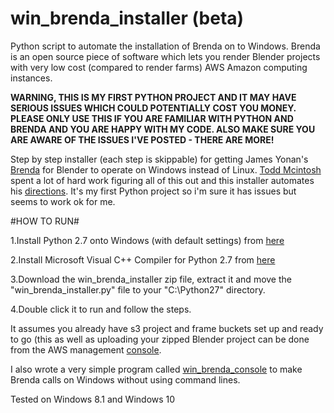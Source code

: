 # win_brenda_installer (beta)
Python script to automate the installation of Brenda on to Windows. Brenda is an open source piece of software which lets you render Blender projects with very low cost (compared to render farms) AWS Amazon computing instances.


**WARNING, THIS IS MY FIRST PYTHON PROJECT AND IT MAY HAVE SERIOUS ISSUES WHICH COULD POTENTIALLY COST YOU MONEY. PLEASE ONLY USE THIS IF YOU ARE FAMILIAR WITH PYTHON AND BRENDA AND YOU ARE HAPPY WITH MY CODE. ALSO MAKE SURE YOU ARE AWARE OF THE ISSUES I'VE POSTED - THERE ARE MORE!**


Step by step installer (each step is skippable) for getting James Yonan's [Brenda](https://github.com/jamesyonan/brenda) for Blender to operate on Windows instead of Linux. [Todd Mcintosh](https://www.blendernetwork.org/todd-mcintosh) spent a lot of hard work figuring all of this out and this installer automates his [directions](http://brendapro.com/forum/viewtopic.php?f=0&t=76&sid=e6bc8c5335e35bab0605da5a5a6f9965). It's my first Python project so i'm sure it has issues but seems to work ok for me.
 
#HOW TO RUN#

1.Install Python 2.7 onto Windows (with default settings) from [here](https://www.python.org/downloads/)

2.Install Microsoft Visual C++ Compiler for Python 2.7 from [here](https://www.microsoft.com/en-gb/download/details.aspx?id=44266)

3.Download the win_brenda_installer zip file, extract it and move the "win_brenda_installer.py" file to your "C:\Python27" directory. 

4.Double click it to run and follow the steps.

It assumes you already have s3 project and frame buckets set up and ready to go (this as well as uploading your zipped Blender project can be done from the AWS management [console](https://aws.amazon.com/). 

I also wrote a very simple program called [win_brenda_console](https://github.com/rider-rebooted/win_brenda_console) to make Brenda calls on Windows without using command lines.

Tested on Windows 8.1 and Windows 10
